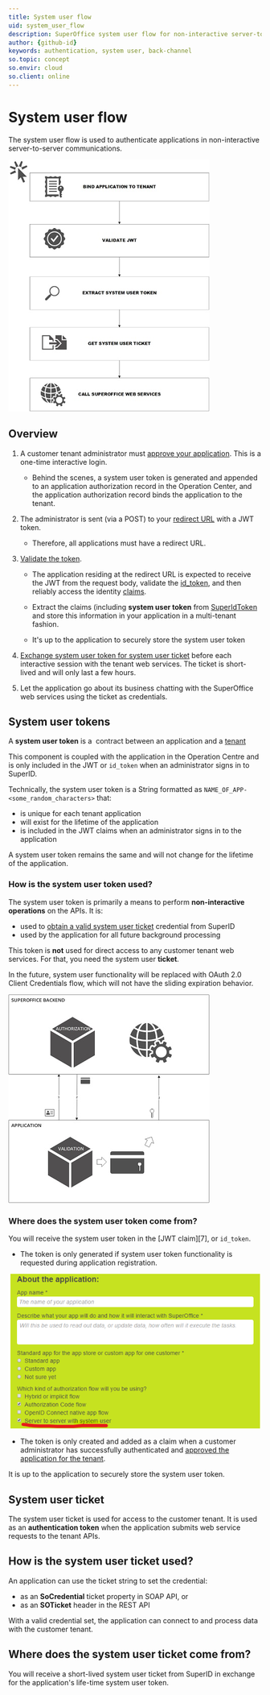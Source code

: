 ```yaml
---
title: System user flow
uid: system_user_flow
description: SuperOffice system user flow for non-interactive server-to-server communications
author: {github-id}
keywords: authentication, system user, back-channel
so.topic: concept
so.envir: cloud
so.client: online
---
```


# System user flow

The system user flow is used to authenticate applications in non-interactive server-to-server communications.

![System user flow][img1]

## Overview

1. A customer tenant administrator must [approve your application][1]. This is a one-time interactive login.

    * Behind the scenes, a system user token is generated and appended to an application authorization record in the Operation Center, and the application authorization record binds the application to the tenant.

2. The administrator is sent (via a POST) to your [redirect URL][2] with a JWT token.

    * Therefore, all applications must have a redirect URL.

3. [Validate the token][3].

    * The application residing at the redirect URL is expected to receive the JWT from the request body, validate the [id_token][4], and then reliably access the identity [claims][5].
    * Extract the claims (including **system user token** from [SuperIdToken][3] and store this information in your application in a multi-tenant fashion.

    * It's up to the application to securely store the system user token

4. [Exchange system user token for system user ticket][8] before each interactive session with the tenant web services. The ticket is short-lived and will only last a few hours.

5. Let the application go about its business chatting with the SuperOffice web services using the ticket as credentials.

## System user tokens

A **system user token** is a  contract between an application and a [tenant][6]

This component is coupled with the application in the Operation Centre and is only included in the JWT or `id_token` when an administrator signs in to SuperID.

Technically, the system user token is a String formatted as `NAME_OF_APP-<some_random_characters>` that:

* is unique for each tenant application
* will exist for the lifetime of the application
* is included in the JWT claims when an administrator signs in to the application

A system user token remains the same and will not change for the lifetime of the application.

### How is the system user token used?

The system user token is primarily a means to perform **non-interactive operations** on the APIs. It is:

* used to [obtain a valid system user ticket][8] credential from SuperID
* used by the application for all future background processing

This token is **not** used for direct access to any customer tenant web services. For that, you need the system user **ticket**.

In the future, system user functionality will be replaced with OAuth 2.0 Client Credentials flow, which will not have the sliding expiration behavior.

![Non-interactive token flow][img2]

### Where does the system user token come from?

You will receive the system user token in the [JWT claim][7], or `id_token`.

* The token is only generated if system user token functionality is requested during application registration.

![imagecxe1.png][img3]

* The token is only created and added as a claim when a customer administrator has successfully authenticated and [approved the application for the tenant][1].

It is up to the application to securely store the system user token.

## System user ticket

The system user ticket is used for access to the customer tenant. It is used as an **authentication token** when the application submits web service requests to the tenant APIs.

## How is the system user ticket used?

An application can use the ticket string to set the credential:

* as an **SoCredential** ticket property in SOAP API, or
* as an **SOTicket** header in the REST API

With a valid credential set, the application can connect to and process data with the customer tenant.

## Where does the system user ticket come from?

You will receive a short-lived system user ticket from SuperID in exchange for the application's life-time system user token.

<!-- Referenced links -->
[1]: ../../../../../superoffice-docs/docs/apps/provisioning/consent.md
[2]: ../../../../../superoffice-docs/docs/apps/redirects/index.md
[3]: ../validate-security-tokens.md
[4]: ../api.md
[5]: ../index.md
[6]: ../../../../../superoffice-docs/docs/apps/tenant-status/index.md
[8]: get-system-user-ticket.md

<!-- Referenced images -->
[img1]: media/system-user-flow.jpg
[img2]: media/non-interactive-token-flow.jpg
[img3]: media/imagecxe1.png
